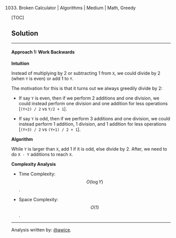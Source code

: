1033. Broken Calculator | Algorithms | Medium | Math, Greedy

[TOC]

## Solution
---
#### Approach 1: Work Backwards

**Intuition**

Instead of multiplying by 2 or subtracting 1 from `X`, we could divide by 2 (when `Y` is even) or add 1 to `Y`.

The motivation for this is that it turns out we always greedily divide by 2:

* If say `Y` is even, then if we perform 2 additions and one division, we could instead perform one division and one addition for less operations [`(Y+2) / 2` vs `Y/2 + 1`].

* If say `Y` is odd, then if we perform 3 additions and one division, we could instead perform 1 addition, 1 division, and 1 addition for less operations [`(Y+3) / 2` vs `(Y+1) / 2 + 1`].

**Algorithm**

While `Y` is larger than `X`, add 1 if it is odd, else divide by 2.  After, we need to do `X - Y` additions to reach `X`.



**Complexity Analysis**

* Time Complexity:  $$O(\log Y)$$.

* Space Complexity:  $$O(1)$$.




---
Analysis written by: [@awice](https://leetcode.com/awice).
